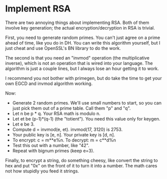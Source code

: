 
# Implement RSA

There are two annoying things about implementing RSA. Both of them involve key generation; the actual encryption/decryption in RSA is trivial.

First, you need to generate random primes. You can't just agree on a prime ahead of time, like you do in DH. You can write this algorithm yourself, but I just cheat and use OpenSSL's BN library to do the work.

The second is that you need an "invmod" operation (the multiplicative inverse), which is not an operation that is wired into your language. The algorithm is just a couple lines, but I always lose an hour getting it to work.

I recommend you not bother with primegen, but do take the time to get your own EGCD and invmod algorithm working.

Now:

* Generate 2 random primes. We'll use small numbers to start, so you can just pick them out of a prime table. Call them "p" and "q".
* Let n be p * q. Your RSA math is modulo n.
* Let et be (p-1)*(q-1) (the "totient"). You need this value only for keygen.
* Let e be 3.
* Compute d = invmod(e, et). invmod(17, 3120) is 2753.
* Your public key is [e, n]. Your private key is [d, n].
* To encrypt: c = m\*\*e%n. To decrypt: m = c\*\*d%n
* Test this out with a number, like "42".
* Repeat with bignum primes (keep e=3).

Finally, to encrypt a string, do something cheesy, like convert the string to hex and put "0x" on the front of it to turn it into a number. The math cares not how stupidly you feed it strings.
